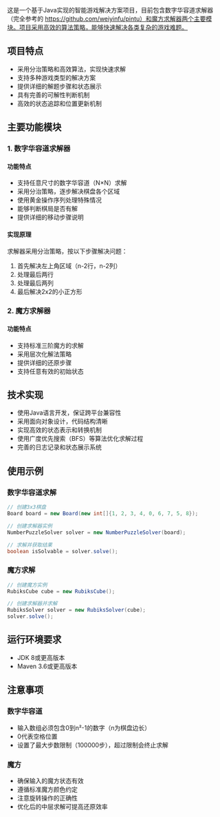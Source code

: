 这是一个基于Java实现的智能游戏解决方案项目，目前包含数字华容道求解器（完全参考的 https://github.com/weiyinfu/pintu）和魔方求解器两个主要模块。项目采用高效的算法策略，能够快速解决各类复杂的游戏难题。

## 项目特点

- 采用分治策略和高效算法，实现快速求解
- 支持多种游戏类型的解决方案
- 提供详细的解题步骤和状态展示
- 具有完善的可解性判断机制
- 高效的状态追踪和位置更新机制

## 主要功能模块

### 1. 数字华容道求解器

#### 功能特点
- 支持任意尺寸的数字华容道（N×N）求解
- 采用分治策略，逐步解决棋盘各个区域
- 使用黄金操作序列处理特殊情况
- 能够判断棋局是否有解
- 提供详细的移动步骤说明

#### 实现原理
求解器采用分治策略，按以下步骤解决问题：
1. 首先解决左上角区域（n-2行，n-2列）
2. 处理最后两行
3. 处理最后两列
4. 最后解决2x2的小正方形

### 2. 魔方求解器

#### 功能特点
- 支持标准三阶魔方的求解
- 采用层次化解法策略
- 提供详细的还原步骤
- 支持任意有效的初始状态

## 技术实现

- 使用Java语言开发，保证跨平台兼容性
- 采用面向对象设计，代码结构清晰
- 实现高效的状态表示和转换机制
- 使用广度优先搜索（BFS）等算法优化求解过程
- 完善的日志记录和状态展示系统

## 使用示例

### 数字华容道求解
```java
// 创建3x3棋盘
Board board = new Board(new int[]{1, 2, 3, 4, 0, 6, 7, 5, 8});

// 创建求解器实例
NumberPuzzleSolver solver = new NumberPuzzleSolver(board);

// 求解并获取结果
boolean isSolvable = solver.solve();
```

### 魔方求解
```java
// 创建魔方实例
RubiksCube cube = new RubiksCube();

// 创建求解器并求解
RubiksSolver solver = new RubiksSolver(cube);
solver.solve();
```

## 运行环境要求

- JDK 8或更高版本
- Maven 3.6或更高版本

## 注意事项

### 数字华容道
- 输入数组必须包含0到n²-1的数字（n为棋盘边长）
- 0代表空格位置
- 设置了最大步数限制（100000步），超过限制会终止求解

### 魔方
- 确保输入的魔方状态有效
- 遵循标准魔方颜色约定
- 注意旋转操作的正确性
- 优化后的中层求解可提高还原效率
